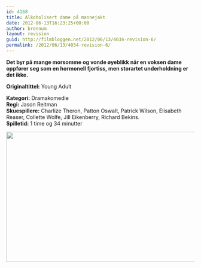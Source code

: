 ```yaml
---
id: 4168
title: Alkoholisert dame på mannejakt
date: 2012-06-13T16:23:25+00:00
author: brennum
layout: revision
guid: http://filmbloggen.net/2012/06/13/4034-revision-6/
permalink: /2012/06/13/4034-revision-6/
---
```

**Det byr på mange morsomme og vonde øyeblikk når en voksen dame oppfører seg som en hormonell fjortiss, men storartet underholdning er det ikke.**

**<!--more-->Originaltittel:** Young Adult

  
**Kategori:** Dramakomedie  
**Regi:** Jason Reitman  
**Skuespillere:** Charlize Theron, Patton Oswalt, Patrick Wilson, Elisabeth Reaser, Collette Wolfe, Jill Eikenberry, Richard Bekins.  
**Spilletid:** 1 time og 34 minutter

<a href="http://filmbloggen.net/?attachment_id=4129" rel="attachment wp-att-4129"><img class="alignnone size-large wp-image-4129" src="http://filmbloggen.net/wp-content/uploads//2012/06/Young-Adult-bilde-3-620x348.jpg" alt="" width="620" height="348" /></a>